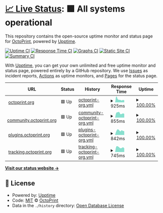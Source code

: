 # [📈 Live Status](https://OctoPrint.github.io/statuspage): <!--live status--> **🟩 All systems operational**

This repository contains the open-source uptime monitor and status page for [OctoPrint](https://octoprint.org/), powered by [Upptime](https://github.com/upptime/upptime).

[![Uptime CI](https://github.com/OctoPrint/statuspage/workflows/Uptime%20CI/badge.svg)](https://github.com/OctoPrint/statuspage/actions?query=workflow%3A%22Uptime+CI%22)
[![Response Time CI](https://github.com/OctoPrint/statuspage/workflows/Response%20Time%20CI/badge.svg)](https://github.com/OctoPrint/statuspage/actions?query=workflow%3A%22Response+Time+CI%22)
[![Graphs CI](https://github.com/OctoPrint/statuspage/workflows/Graphs%20CI/badge.svg)](https://github.com/OctoPrint/statuspage/actions?query=workflow%3A%22Graphs+CI%22)
[![Static Site CI](https://github.com/OctoPrint/statuspage/workflows/Static%20Site%20CI/badge.svg)](https://github.com/OctoPrint/statuspage/actions?query=workflow%3A%22Static+Site+CI%22)
[![Summary CI](https://github.com/OctoPrint/statuspage/workflows/Summary%20CI/badge.svg)](https://github.com/OctoPrint/statuspage/actions?query=workflow%3A%22Summary+CI%22)

With [Upptime](https://upptime.js.org), you can get your own unlimited and free uptime monitor and status page, powered entirely by a GitHub repository. We use [Issues](https://github.com/OctoPrint/statuspage/issues) as incident reports, [Actions](https://github.com/OctoPrint/statuspage/actions) as uptime monitors, and [Pages](https://OctoPrint.github.io/statuspage) for the status page.

<!--start: status pages-->
<!-- This summary is generated by Upptime (https://github.com/upptime/upptime) -->
<!-- Do not edit this manually, your changes will be overwritten -->
<!-- prettier-ignore -->
| URL | Status | History | Response Time | Uptime |
| --- | ------ | ------- | ------------- | ------ |
| <img alt="" src="https://icons.duckduckgo.com/ip3/octoprint.org.ico" height="13"> [octoprint.org](https://octoprint.org) | 🟩 Up | [octoprint-org.yml](https://github.com/OctoPrint/statuspage/commits/HEAD/history/octoprint-org.yml) | <details><summary><img alt="Response time graph" src="./graphs/octoprint-org/response-time-week.png" height="20"> 925ms</summary><br><a href="https://status.octoprint.org/history/octoprint-org"><img alt="Response time 829" src="https://img.shields.io/endpoint?url=https%3A%2F%2Fraw.githubusercontent.com%2FOctoPrint%2Fstatuspage%2FHEAD%2Fapi%2Foctoprint-org%2Fresponse-time.json"></a><br><a href="https://status.octoprint.org/history/octoprint-org"><img alt="24-hour response time 655" src="https://img.shields.io/endpoint?url=https%3A%2F%2Fraw.githubusercontent.com%2FOctoPrint%2Fstatuspage%2FHEAD%2Fapi%2Foctoprint-org%2Fresponse-time-day.json"></a><br><a href="https://status.octoprint.org/history/octoprint-org"><img alt="7-day response time 925" src="https://img.shields.io/endpoint?url=https%3A%2F%2Fraw.githubusercontent.com%2FOctoPrint%2Fstatuspage%2FHEAD%2Fapi%2Foctoprint-org%2Fresponse-time-week.json"></a><br><a href="https://status.octoprint.org/history/octoprint-org"><img alt="30-day response time 814" src="https://img.shields.io/endpoint?url=https%3A%2F%2Fraw.githubusercontent.com%2FOctoPrint%2Fstatuspage%2FHEAD%2Fapi%2Foctoprint-org%2Fresponse-time-month.json"></a><br><a href="https://status.octoprint.org/history/octoprint-org"><img alt="1-year response time 829" src="https://img.shields.io/endpoint?url=https%3A%2F%2Fraw.githubusercontent.com%2FOctoPrint%2Fstatuspage%2FHEAD%2Fapi%2Foctoprint-org%2Fresponse-time-year.json"></a></details> | <details><summary><a href="https://status.octoprint.org/history/octoprint-org">100.00%</a></summary><a href="https://status.octoprint.org/history/octoprint-org"><img alt="All-time uptime 100.00%" src="https://img.shields.io/endpoint?url=https%3A%2F%2Fraw.githubusercontent.com%2FOctoPrint%2Fstatuspage%2FHEAD%2Fapi%2Foctoprint-org%2Fuptime.json"></a><br><a href="https://status.octoprint.org/history/octoprint-org"><img alt="24-hour uptime 100.00%" src="https://img.shields.io/endpoint?url=https%3A%2F%2Fraw.githubusercontent.com%2FOctoPrint%2Fstatuspage%2FHEAD%2Fapi%2Foctoprint-org%2Fuptime-day.json"></a><br><a href="https://status.octoprint.org/history/octoprint-org"><img alt="7-day uptime 100.00%" src="https://img.shields.io/endpoint?url=https%3A%2F%2Fraw.githubusercontent.com%2FOctoPrint%2Fstatuspage%2FHEAD%2Fapi%2Foctoprint-org%2Fuptime-week.json"></a><br><a href="https://status.octoprint.org/history/octoprint-org"><img alt="30-day uptime 100.00%" src="https://img.shields.io/endpoint?url=https%3A%2F%2Fraw.githubusercontent.com%2FOctoPrint%2Fstatuspage%2FHEAD%2Fapi%2Foctoprint-org%2Fuptime-month.json"></a><br><a href="https://status.octoprint.org/history/octoprint-org"><img alt="1-year uptime 100.00%" src="https://img.shields.io/endpoint?url=https%3A%2F%2Fraw.githubusercontent.com%2FOctoPrint%2Fstatuspage%2FHEAD%2Fapi%2Foctoprint-org%2Fuptime-year.json"></a></details>
| <img alt="" src="https://icons.duckduckgo.com/ip3/community.octoprint.org.ico" height="13"> [community.octoprint.org](https://community.octoprint.org) | 🟩 Up | [community-octoprint-org.yml](https://github.com/OctoPrint/statuspage/commits/HEAD/history/community-octoprint-org.yml) | <details><summary><img alt="Response time graph" src="./graphs/community-octoprint-org/response-time-week.png" height="20"> 855ms</summary><br><a href="https://status.octoprint.org/history/community-octoprint-org"><img alt="Response time 946" src="https://img.shields.io/endpoint?url=https%3A%2F%2Fraw.githubusercontent.com%2FOctoPrint%2Fstatuspage%2FHEAD%2Fapi%2Fcommunity-octoprint-org%2Fresponse-time.json"></a><br><a href="https://status.octoprint.org/history/community-octoprint-org"><img alt="24-hour response time 719" src="https://img.shields.io/endpoint?url=https%3A%2F%2Fraw.githubusercontent.com%2FOctoPrint%2Fstatuspage%2FHEAD%2Fapi%2Fcommunity-octoprint-org%2Fresponse-time-day.json"></a><br><a href="https://status.octoprint.org/history/community-octoprint-org"><img alt="7-day response time 855" src="https://img.shields.io/endpoint?url=https%3A%2F%2Fraw.githubusercontent.com%2FOctoPrint%2Fstatuspage%2FHEAD%2Fapi%2Fcommunity-octoprint-org%2Fresponse-time-week.json"></a><br><a href="https://status.octoprint.org/history/community-octoprint-org"><img alt="30-day response time 895" src="https://img.shields.io/endpoint?url=https%3A%2F%2Fraw.githubusercontent.com%2FOctoPrint%2Fstatuspage%2FHEAD%2Fapi%2Fcommunity-octoprint-org%2Fresponse-time-month.json"></a><br><a href="https://status.octoprint.org/history/community-octoprint-org"><img alt="1-year response time 946" src="https://img.shields.io/endpoint?url=https%3A%2F%2Fraw.githubusercontent.com%2FOctoPrint%2Fstatuspage%2FHEAD%2Fapi%2Fcommunity-octoprint-org%2Fresponse-time-year.json"></a></details> | <details><summary><a href="https://status.octoprint.org/history/community-octoprint-org">100.00%</a></summary><a href="https://status.octoprint.org/history/community-octoprint-org"><img alt="All-time uptime 100.00%" src="https://img.shields.io/endpoint?url=https%3A%2F%2Fraw.githubusercontent.com%2FOctoPrint%2Fstatuspage%2FHEAD%2Fapi%2Fcommunity-octoprint-org%2Fuptime.json"></a><br><a href="https://status.octoprint.org/history/community-octoprint-org"><img alt="24-hour uptime 100.00%" src="https://img.shields.io/endpoint?url=https%3A%2F%2Fraw.githubusercontent.com%2FOctoPrint%2Fstatuspage%2FHEAD%2Fapi%2Fcommunity-octoprint-org%2Fuptime-day.json"></a><br><a href="https://status.octoprint.org/history/community-octoprint-org"><img alt="7-day uptime 100.00%" src="https://img.shields.io/endpoint?url=https%3A%2F%2Fraw.githubusercontent.com%2FOctoPrint%2Fstatuspage%2FHEAD%2Fapi%2Fcommunity-octoprint-org%2Fuptime-week.json"></a><br><a href="https://status.octoprint.org/history/community-octoprint-org"><img alt="30-day uptime 100.00%" src="https://img.shields.io/endpoint?url=https%3A%2F%2Fraw.githubusercontent.com%2FOctoPrint%2Fstatuspage%2FHEAD%2Fapi%2Fcommunity-octoprint-org%2Fuptime-month.json"></a><br><a href="https://status.octoprint.org/history/community-octoprint-org"><img alt="1-year uptime 100.00%" src="https://img.shields.io/endpoint?url=https%3A%2F%2Fraw.githubusercontent.com%2FOctoPrint%2Fstatuspage%2FHEAD%2Fapi%2Fcommunity-octoprint-org%2Fuptime-year.json"></a></details>
| <img alt="" src="https://icons.duckduckgo.com/ip3/plugins.octoprint.org.ico" height="13"> [plugins.octoprint.org](https://plugins.octoprint.org) | 🟩 Up | [plugins-octoprint-org.yml](https://github.com/OctoPrint/statuspage/commits/HEAD/history/plugins-octoprint-org.yml) | <details><summary><img alt="Response time graph" src="./graphs/plugins-octoprint-org/response-time-week.png" height="20"> 842ms</summary><br><a href="https://status.octoprint.org/history/plugins-octoprint-org"><img alt="Response time 883" src="https://img.shields.io/endpoint?url=https%3A%2F%2Fraw.githubusercontent.com%2FOctoPrint%2Fstatuspage%2FHEAD%2Fapi%2Fplugins-octoprint-org%2Fresponse-time.json"></a><br><a href="https://status.octoprint.org/history/plugins-octoprint-org"><img alt="24-hour response time 730" src="https://img.shields.io/endpoint?url=https%3A%2F%2Fraw.githubusercontent.com%2FOctoPrint%2Fstatuspage%2FHEAD%2Fapi%2Fplugins-octoprint-org%2Fresponse-time-day.json"></a><br><a href="https://status.octoprint.org/history/plugins-octoprint-org"><img alt="7-day response time 842" src="https://img.shields.io/endpoint?url=https%3A%2F%2Fraw.githubusercontent.com%2FOctoPrint%2Fstatuspage%2FHEAD%2Fapi%2Fplugins-octoprint-org%2Fresponse-time-week.json"></a><br><a href="https://status.octoprint.org/history/plugins-octoprint-org"><img alt="30-day response time 886" src="https://img.shields.io/endpoint?url=https%3A%2F%2Fraw.githubusercontent.com%2FOctoPrint%2Fstatuspage%2FHEAD%2Fapi%2Fplugins-octoprint-org%2Fresponse-time-month.json"></a><br><a href="https://status.octoprint.org/history/plugins-octoprint-org"><img alt="1-year response time 883" src="https://img.shields.io/endpoint?url=https%3A%2F%2Fraw.githubusercontent.com%2FOctoPrint%2Fstatuspage%2FHEAD%2Fapi%2Fplugins-octoprint-org%2Fresponse-time-year.json"></a></details> | <details><summary><a href="https://status.octoprint.org/history/plugins-octoprint-org">100.00%</a></summary><a href="https://status.octoprint.org/history/plugins-octoprint-org"><img alt="All-time uptime 100.00%" src="https://img.shields.io/endpoint?url=https%3A%2F%2Fraw.githubusercontent.com%2FOctoPrint%2Fstatuspage%2FHEAD%2Fapi%2Fplugins-octoprint-org%2Fuptime.json"></a><br><a href="https://status.octoprint.org/history/plugins-octoprint-org"><img alt="24-hour uptime 100.00%" src="https://img.shields.io/endpoint?url=https%3A%2F%2Fraw.githubusercontent.com%2FOctoPrint%2Fstatuspage%2FHEAD%2Fapi%2Fplugins-octoprint-org%2Fuptime-day.json"></a><br><a href="https://status.octoprint.org/history/plugins-octoprint-org"><img alt="7-day uptime 100.00%" src="https://img.shields.io/endpoint?url=https%3A%2F%2Fraw.githubusercontent.com%2FOctoPrint%2Fstatuspage%2FHEAD%2Fapi%2Fplugins-octoprint-org%2Fuptime-week.json"></a><br><a href="https://status.octoprint.org/history/plugins-octoprint-org"><img alt="30-day uptime 100.00%" src="https://img.shields.io/endpoint?url=https%3A%2F%2Fraw.githubusercontent.com%2FOctoPrint%2Fstatuspage%2FHEAD%2Fapi%2Fplugins-octoprint-org%2Fuptime-month.json"></a><br><a href="https://status.octoprint.org/history/plugins-octoprint-org"><img alt="1-year uptime 100.00%" src="https://img.shields.io/endpoint?url=https%3A%2F%2Fraw.githubusercontent.com%2FOctoPrint%2Fstatuspage%2FHEAD%2Fapi%2Fplugins-octoprint-org%2Fuptime-year.json"></a></details>
| <img alt="" src="https://icons.duckduckgo.com/ip3/tracking.octoprint.org.ico" height="13"> [tracking.octoprint.org](https://tracking.octoprint.org) | 🟩 Up | [tracking-octoprint-org.yml](https://github.com/OctoPrint/statuspage/commits/HEAD/history/tracking-octoprint-org.yml) | <details><summary><img alt="Response time graph" src="./graphs/tracking-octoprint-org/response-time-week.png" height="20"> 745ms</summary><br><a href="https://status.octoprint.org/history/tracking-octoprint-org"><img alt="Response time 834" src="https://img.shields.io/endpoint?url=https%3A%2F%2Fraw.githubusercontent.com%2FOctoPrint%2Fstatuspage%2FHEAD%2Fapi%2Ftracking-octoprint-org%2Fresponse-time.json"></a><br><a href="https://status.octoprint.org/history/tracking-octoprint-org"><img alt="24-hour response time 602" src="https://img.shields.io/endpoint?url=https%3A%2F%2Fraw.githubusercontent.com%2FOctoPrint%2Fstatuspage%2FHEAD%2Fapi%2Ftracking-octoprint-org%2Fresponse-time-day.json"></a><br><a href="https://status.octoprint.org/history/tracking-octoprint-org"><img alt="7-day response time 745" src="https://img.shields.io/endpoint?url=https%3A%2F%2Fraw.githubusercontent.com%2FOctoPrint%2Fstatuspage%2FHEAD%2Fapi%2Ftracking-octoprint-org%2Fresponse-time-week.json"></a><br><a href="https://status.octoprint.org/history/tracking-octoprint-org"><img alt="30-day response time 780" src="https://img.shields.io/endpoint?url=https%3A%2F%2Fraw.githubusercontent.com%2FOctoPrint%2Fstatuspage%2FHEAD%2Fapi%2Ftracking-octoprint-org%2Fresponse-time-month.json"></a><br><a href="https://status.octoprint.org/history/tracking-octoprint-org"><img alt="1-year response time 834" src="https://img.shields.io/endpoint?url=https%3A%2F%2Fraw.githubusercontent.com%2FOctoPrint%2Fstatuspage%2FHEAD%2Fapi%2Ftracking-octoprint-org%2Fresponse-time-year.json"></a></details> | <details><summary><a href="https://status.octoprint.org/history/tracking-octoprint-org">100.00%</a></summary><a href="https://status.octoprint.org/history/tracking-octoprint-org"><img alt="All-time uptime 99.98%" src="https://img.shields.io/endpoint?url=https%3A%2F%2Fraw.githubusercontent.com%2FOctoPrint%2Fstatuspage%2FHEAD%2Fapi%2Ftracking-octoprint-org%2Fuptime.json"></a><br><a href="https://status.octoprint.org/history/tracking-octoprint-org"><img alt="24-hour uptime 100.00%" src="https://img.shields.io/endpoint?url=https%3A%2F%2Fraw.githubusercontent.com%2FOctoPrint%2Fstatuspage%2FHEAD%2Fapi%2Ftracking-octoprint-org%2Fuptime-day.json"></a><br><a href="https://status.octoprint.org/history/tracking-octoprint-org"><img alt="7-day uptime 100.00%" src="https://img.shields.io/endpoint?url=https%3A%2F%2Fraw.githubusercontent.com%2FOctoPrint%2Fstatuspage%2FHEAD%2Fapi%2Ftracking-octoprint-org%2Fuptime-week.json"></a><br><a href="https://status.octoprint.org/history/tracking-octoprint-org"><img alt="30-day uptime 100.00%" src="https://img.shields.io/endpoint?url=https%3A%2F%2Fraw.githubusercontent.com%2FOctoPrint%2Fstatuspage%2FHEAD%2Fapi%2Ftracking-octoprint-org%2Fuptime-month.json"></a><br><a href="https://status.octoprint.org/history/tracking-octoprint-org"><img alt="1-year uptime 99.98%" src="https://img.shields.io/endpoint?url=https%3A%2F%2Fraw.githubusercontent.com%2FOctoPrint%2Fstatuspage%2FHEAD%2Fapi%2Ftracking-octoprint-org%2Fuptime-year.json"></a></details>

<!--end: status pages-->

[**Visit our status website →**](https://OctoPrint.github.io/statuspage)

## 📄 License

- Powered by: [Upptime](https://github.com/upptime/upptime)
- Code: [MIT](./LICENSE) © [OctoPrint](https://octoprint.org/)
- Data in the `./history` directory: [Open Database License](https://opendatacommons.org/licenses/odbl/1-0/)
